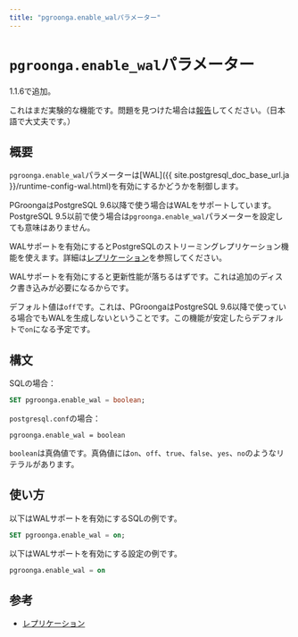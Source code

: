 ```yaml
---
title: "pgroonga.enable_walパラメーター"
---
```


# `pgroonga.enable_wal`パラメーター

1.1.6で追加。

これはまだ実験的な機能です。問題を見つけた場合は[報告](https://github.com/pgroonga/pgroonga/issues/new)してください。（日本語で大丈夫です。）

## 概要

`pgroonga.enable_wal`パラメーターは[WAL]({{ site.postgresql_doc_base_url.ja }}/runtime-config-wal.html)を有効にするかどうかを制御します。

PGroongaはPostgreSQL 9.6以降で使う場合はWALをサポートしています。PostgreSQL 9.5以前で使う場合は`pgroonga.enable_wal`パラメーターを設定しても意味はありません。

WALサポートを有効にするとPostgreSQLのストリーミングレプリケーション機能を使えます。詳細は[レプリケーション](../replication.html)を参照してください。

WALサポートを有効にすると更新性能が落ちるはずです。これは追加のディスク書き込みが必要になるからです。

デフォルト値は`off`です。これは、PGroongaはPostgreSQL 9.6以降で使っている場合でもWALを生成しないということです。この機能が安定したらデフォルトで`on`になる予定です。

## 構文

SQLの場合：

```sql
SET pgroonga.enable_wal = boolean;
```

`postgresql.conf`の場合：

```text
pgroonga.enable_wal = boolean
```

`boolean`は真偽値です。真偽値には`on`、`off`、`true`、`false`、`yes`、`no`のようなリテラルがあります。

## 使い方

以下はWALサポートを有効にするSQLの例です。

```sql
SET pgroonga.enable_wal = on;
```

以下はWALサポートを有効にする設定の例です。

```sql
pgroonga.enable_wal = on
```

## 参考

  * [レプリケーション](../replication.html)
